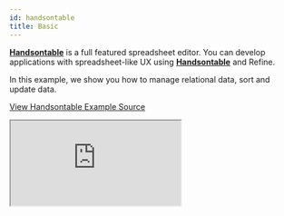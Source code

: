 ```yaml
---
id: handsontable
title: Basic
---
```


[**Handsontable**](https://handsontable.com/) is a full featured spreadsheet editor. You can develop applications with spreadsheet-like UX using [**Handsontable**](https://handsontable.com/) and Refine.

In this example, we show you how to manage relational data, sort and update data.

[View Handsontable Example Source](https://github.com/pankod/refine/tree/master/examples/table/handson)

<iframe loading="lazy" src="https://stackblitz.com//github/pankod/refine/tree/master/examples/table/handson/?embed=1&view=preview&theme=dark&preset=node"
    style={{width: "100%", height:"80vh", border: "0px", borderRadius: "8px", overflow:"hidden"}}
    title="refine-react-table-example"
></iframe>
